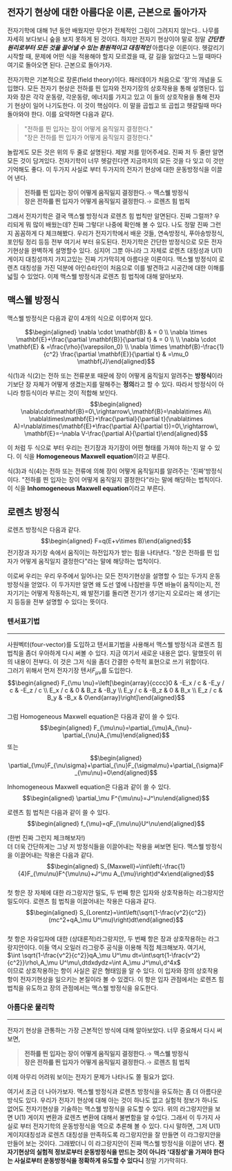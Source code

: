 ## 전자기 현상에 대한 아름다운 이론, 근본으로 돌아가자

전자기학에 대해 1년 동안 배웠지만 무언가 전체적인 그림이 그려지지
않는다.. 나무를 자세히 보다보니 숲을 보지 못하게 된 것이다. 하지만 전자기
현상이야 말로 정말 ***간단한 원리로부터 모든 것을 끌어낼 수 있는 환원적이고
대칭적인*** 아름다운 이론이다. 헷갈리기 시작할 때, 문제에 어떤
식을 적용해야 할지 모르겠을 때, 갈 길을 잃었다고 느낄 때마다 여기로
돌아오면 된다. 근본으로 돌아가자.  

전자기학은 기본적으로 장론(field theory)이다. 패러데이가 처음으로 '장'의 개념을 도입했다. 모든 전자기 현상은 전하를 띈 입자와 전자기장의 상호작용을 통해 설명된다. 입자와 장은 각각 운동량, 각운동량, 에너지를 가지고 있고 이 들의 상호작용을 통해 전자기 현상이 일어 나기도한다. 이 것이 핵심이다. 이 말을 곱씹고 또 곱씹고 헷갈릴때 마다 돌아와야 한다. 이를 요약하면 다음과 같다.  

>"전하를 띈 입자는 장이 어떻게 움직일지 결정한다."  
>"장은 전하를 띈 입자가 어떻게 움직일지 결정한다."

놀랍게도 모든 것은 위의 두 줄로 설명된다. 제발 저를 믿어주세요. 진짜 저 두 줄만 알면 모든 것이 담겨있다. 전자기학이 너무 헷갈린다면 지금까지의 모든 것을 다 잊고 이 것만 기억해도 좋다. 이 두가지 사실로 부터 두가지의 전자기 현상에 대한 운동방정식을 이끌어 낸다.   
>**전하를 띈 입자는 장이 어떻게 움직일지 결정한다.**$\rightarrow$
**맥스웰 방정식**  
>**장은 전하를 띈 입자가 어떻게 움직일지 결정한다.**$\rightarrow$
**로렌츠 힘 법칙**

그래서 전자기학은 결국 맥스웰 방정식과 로렌츠 힘 법칙만 알면된다. 진짜 그럴까? 우리되게 뭐 많이 배웠는데? 진짜 그렇다! 나중에 확인해 볼 수 있다. 나도 정말 진짜 그런지 꼼꼼하게 다 체크해봤다. 우리가 전자기학에서 배운 것들, 연속방정식, 푸아송방정식, 포인팅 정리 등등 전부 여기서 부터 유도된다. 전자기학은 간단한 방정식으로 모든 전자기현상을 완벽하게 설명할수 있다. 심지어 그뿐 아니라 그 자체로 로렌츠 대칭성과 U(1) 게이지 대칭성까지 가지고있는 진짜 기가막히게 아름다운 이론이다. 맥스웰 방정식이 로렌츠 대칭성을
가진 덕분에 아인슈타인이 처음으로 이를 발견하고 시공간에 대한 이해를 넓힐 수 있었다. 이제 맥스웰 방정식과 로렌츠 힘 법칙에 대해 알아보자.  

## 맥스웰 방정식
맥스웰 방정식은 다음과 같이 4개의 식으로 이루어져 있다.  

$$\begin{aligned}
\nabla \cdot \mathbf{B} & = 0 \\
\nabla \times \mathbf{E}+\frac{\partial \mathbf{B}}{\partial t} & = 0 \\
\\
\nabla \cdot \mathbf{E} & =\frac{\rho}{\varepsilon_0} \\
\nabla \times \mathbf{B}-\frac{1}{c^2} \frac{\partial \mathbf{E}}{\partial t} & =\mu_0 \mathbf{J}\end{aligned}$$

식(1)과 식(2)는 전하 또는 전류분포 때문에 장이 어떻게 움직일지 알려주는
**방정식**이라기보단 장 자체가 어떻게 생겼는지를 말해주는 **정의**라고
할 수 있다. 따라서 방정식이 아니라 항등식이라 부르는 것이 적합해 보인다.  
$$\begin{aligned}
    \nabla\cdot\mathbf{B}=0\,\rightarrow\,\mathbf{B}=\nabla\times A\\
    \nabla\times\mathbf{E}+\frac{\partial}{\partial t}(\nabla\times A)=\nabla\times(\mathbf{E}+\frac{\partial A}{\partial t})=0\,\rightarrow\, \mathbf{E}=-\nabla V-\frac{\partial A}{\partial t}\end{aligned}$$

이 처럼 두 식으로 부터 우리는 전기장과 자기장이 어떤 형태를 가져야 하는지 알 수 있다. 이 식을 **Homogeneous Maxwell equation**이라고 부른다.  

식(3)과 식(4)는 전하 또는 전류에 의해 장이 어떻게 움직일지를 알려주는 '진짜'방정식이다. "전하를 띈 입자는 장이 어떻게 움직일지 결정한다"라는 말에 해당하는 법칙이다. 이 식을 **Inhomogeneous Maxwell equation**이라고 부른다.  

## 로렌츠 방정식
로렌츠 방정식은 다음과 같다.
$$\begin{aligned}
    F=q(E+v\times B)\end{aligned}$$
전기장과 자기장 속에서 움직이는 하전입자가 받는 힘을 나타낸다. "장은 전하를 띈 입자가 어떻게 움직일지 결정한다"라는 말에 해당하는 법칙이다.

이로써 우리는 우리 우주에서 일어나는 모든 전자기현상을 설명할 수 있는 두가지 운동방정식을 얻었다. 이 두가지만 알면 왜 도선 옆에 나침반을 두면 바늘이 움직이는지, 전자기기는 어떻게 작동하는지, 왜 발전기를 돌리면 전기가 생기는지 오로라는 왜 생기는지 등등을 전부 설명할 수 있다는 뜻이다. 


### 텐서표기법
----
사원벡터(four-vector)를 도입하고 텐서표기법을 사용해서 맥스웰 방정식과 로렌츠 힘 법칙을 좀더 우아하게 다시 써볼 수 있다. 지금 여기서 새로운 내용은 없다. 말했듯이 위의 내용이 전부다. 이 것은 그저 식을 좀더 간결한 수학적 표현으로 쓰기 위함이다.  
그러기 위해서 먼저 전자기장 텐서$F_{\mu\nu}$를 도입한다.  
$$\begin{aligned}
    F_{\mu \nu}=\left[\begin{array}{cccc}0 & -E_x / c & -E_y / c & -E_z / c \\ E_x / c & 0 & B_z & -B_y \\ E_y / c & -B_z & 0 & B_x \\ E_z / c & B_y & -B_x & 0\end{array}\right]\end{aligned}$$  
그럼 Homogeneous Maxwell equation은 다음과 같이 쓸 수 있다.  
$$\begin{aligned}
    F_{\mu\nu}=\partial_{\mu}A_{\nu}-\partial_{\nu}A_{\mu}\end{aligned}$$
또는 $$\begin{aligned}
\partial_{\mu}F_{\nu\sigma}+\partial_{\nu}F_{\sigma\mu}+\partial_{\sigma}F_{\mu\nu}=0\end{aligned}$$  

Inhomogeneous Maxwell equation은 다음과 같이 쓸 수 있다.  
$$\begin{aligned}
    \partial_\mu F^{\mu\nu}=J^\nu\end{aligned}$$  

로렌츠 힘 법칙은 다음과 같이 쓸 수 있다.  
$$\begin{aligned}
    f_{\mu}=qF_{\mu\nu}U^\nu\end{aligned}$$  

(한번 진짜 그런지 체크해보자!)  
더 더욱 간단하게는 그냥 저 방정식들을 이끌어내는 작용을 써보면 된다.
맥스웰 방정식을 이끌어내는 작용은 다음과 같다.  
$$\begin{aligned}
    S_{Maxwell}=\int\left(-\frac{1}{4}F_{\mu\nu}F^{\mu\nu}+J^\mu A_{\mu}\right)d^4x\end{aligned}$$  
첫 항은 장 자체에 대한 라그랑지안 밀도, 두 번째 항은 입자와 상호작용하는 라그랑지안 밀도이다. 로렌츠 힘 법칙을 이끌어내는 작용은 다음과 같다.  
$$\begin{aligned}
    S_{Lorentz}=\int\left(\sqrt{1-\frac{v^2}{c^2}}(mc^2+qA_\mu U^\mu)\right)dt\end{aligned}$$  
첫 항은 자유입자에 대한 (상대론적)라그랑지안, 두 번째 항은 장과 상호작용하는 라그랑지안이다. 이들 역시 오일러 라그랑주 공식을 이용해 직접 체크해보자. 여기서,  
$\int \sqrt{1-\frac{v^2}{c^2}}qA_\mu U^\mu dt=\int\sqrt{1-\frac{v^2}{c^2}}\rho\,A_\mu U^\mu\,dtdxdydz=\int A_\mu J^\mu\,d^4x$  
이므로 상호작용하는 항이 사실은 같은 형태임을 알 수 있다. 이 입자와 장의 상호작용 항이 전자기현상을 일으키는 본질이라 볼 수 있겠다. 이 항은 입자 관점에서는 로렌츠 힘 법칙을 유도하고 장의 관점에서는 맥스웰 방정식을 유도한다.  

### 아름다운 물리학
----
전자기 현상을 관통하는 가장 근본적인 방식에 대해 알아보았다. 너무 중요해서 다시 써보면,
>**전하를 띈 입자는 장이 어떻게 움직일지 결정한다.**$\rightarrow$
**맥스웰 방정식**  
>**장은 전하를 띈 입자가 어떻게 움직일지 결정한다.**$\rightarrow$
**로렌츠 힘 법칙**

이제 아무리 어려워 보이는 전자기 문제가 나타나도 쫄 필요가 없다.  

여기서 조금 더 나아가보자. 맥스웰 방정식과 로렌츠 방정식을 유도하는 좀 더 아름다운 방식도 있다. 우리가 전자기 현상에 대해 아는 것이 하나도 없고 실험적 정보가 하나도 없어도 전자기현상을 기술하는 맥스웰 방정식을 유도할 수 있다. 위의 라그랑지안을 보면 U(1) 게이지 변환과 로렌츠 변환에 대해서 불변함을 알 수있다. 그래서 이 두가지 사실로 부터 전자기학의 운동방정식을 역으로 추론해 볼 수 있다. 다시 말하면, 그저 U(1) 게이지대칭성과 로렌츠 대칭성을 만족하도록 라그랑지안을 잘 만들면 이 라그랑지안을 만들어 보는 것이다. 그래봤더니 이 라그랑지안이 진짜 맥스웰 방정식을 이끌어 낸다. **전자기현상의 실험적 정보로부터 운동방정식을 만드는 것이 아니라 '대칭성'을 가져야 한다는 사실로부터 운동방정식을 정확하게 유도할 수 있다니** 정말 기가막히다.